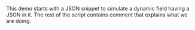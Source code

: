 This demo starts with a JSON snippet to simulate a dynamic field having a JSON in it. The rest of the script contains comment that explains what we are doing.
